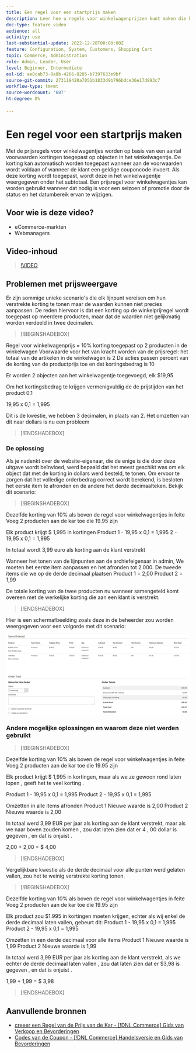```yaml
---
title: Een regel voor een startprijs maken
description: Leer hoe u regels voor winkelwagenprijzen kunt maken die kortingen op winkelwagentjes toepassen op basis van een aantal voorwaarden.
doc-type: feature video
audience: all
activity: use
last-substantial-update: 2022-12-28T00:00:00Z
feature: Configuration, System, Customers, Shopping Cart
topic: Commerce, Administration
role: Admin, Leader, User
level: Beginner, Intermediate
exl-id: ae8cab73-8a8b-4266-8205-b7397633e9bf
source-git-commit: 273119420a7051b1833d9b796bdce36e17d893c7
workflow-type: tm+mt
source-wordcount: '687'
ht-degree: 0%

---
```


# Een regel voor een startprijs maken

Met de prijsregels voor winkelwagentjes worden op basis van een aantal voorwaarden kortingen toegepast op objecten in het winkelwagentje. De korting kan automatisch worden toegepast wanneer aan de voorwaarden wordt voldaan of wanneer de klant een geldige couponcode invoert. Als deze korting wordt toegepast, wordt deze in het winkelwagentje weergegeven onder het subtotaal. Een prijsregel voor winkelwagentjes kan worden gebruikt wanneer dat nodig is voor een seizoen of promotie door de status en het datumbereik ervan te wijzigen.

## Voor wie is deze video?

- eCommerce-markten
- Webmanagers

## Video-inhoud

>[!VIDEO](https://video.tv.adobe.com/v/343835?quality=12&learn=on)

## Problemen met prijsweergave

Er zijn sommige unieke scenario&#39;s die elk lijnpunt vereisen om hun verstrekte korting te tonen maar de waarden kunnen niet precies aanpassen. De reden hiervoor is dat een korting op de winkelprijregel wordt toegepast op meerdere producten, maar dat de waarden niet gelijkmatig worden verdeeld in twee decimalen.

>[!BEGINSHADEBOX]

Regel voor winkelwagenprijs = 10% korting toegepast op 2 producten in de winkelwagen
Voorwaarde voor het van kracht worden van de prijsregel: het totaal van de artikelen in de winkelwagen is 2
De acties passen percent van de korting van de productprijs toe en dat kortingsbedrag is 10

Er worden 2 objecten aan het winkelwagentje toegevoegd, elk $19,95

Om het kortingsbedrag te krijgen vermenigvuldig de de prijstijden van het product 0.1

19,95 x 0,1 = 1,995

Dit is de kwestie, we hebben 3 decimalen, in plaats van 2. Het omzetten van dit naar dollars is nu een probleem

>[!ENDSHADEBOX]

### De oplossing

Als je nadenkt over de website-eigenaar, die de enige is die door deze uitgave wordt beïnvloed, werd bepaald dat het meest geschikt was om elk object dat met de korting in dollars werd besteld, te tonen. Om ervoor te zorgen dat het volledige orderbedrag correct wordt berekend, is besloten het eerste item te afronden en de andere het derde decimaalteken. Bekijk dit scenario:

>[!BEGINSHADEBOX]

Dezelfde korting van 10% als boven de regel voor winkelwagentjes in feite
Voeg 2 producten aan de kar toe die 19.95 zijn

Elk product krijgt $ 1,995 in kortingen
Product 1 - 19,95 x 0,1 = 1,995
2 - 19,95 x 0,1 = 1,995

In totaal wordt 3,99 euro als korting aan de klant verstrekt

Wanneer het tonen van de lijnpunten aan de archiefeigenaar in admin,
We moeten het eerste item aanpassen en het afronden tot 2.000. De tweede items die we op de derde decimaal plaatsen
Product 1 = 2,00
Product 2 = 1,99

De totale korting van de twee producten nu wanneer samengeteld komt overeen met de werkelijke korting die aan een klant is verstrekt.
>[!ENDSHADEBOX]

Hier is een schermafbeelding zoals deze in de beheerder zou worden weergegeven voor een volgorde met dit scenario:

![ mening Admin die bevolen punten met verschillende waarden toont ](../assets/commerce-admin-cart-price-rule-values-different.png)

### Andere mogelijke oplossingen en waarom deze niet werden gebruikt

>[!BEGINSHADEBOX]

Dezelfde korting van 10% als boven de regel voor winkelwagentjes in feite
Voeg 2 producten aan de kar toe die 19.95 zijn

Elk product krijgt $ 1,995 in kortingen,
maar als we ze gewoon rond laten lopen , geeft het te veel korting .

Product 1 - 19,95 x 0,1 = 1,995
Product 2 - 19,95 x 0,1 = 1,995

Omzetten in alle items afronden
Product 1 Nieuwe waarde is 2,00
Product 2 Nieuwe waarde is 2,00

In totaal werd 3,99 EUR per jaar als korting aan de klant verstrekt,
maar als we naar boven zouden komen , zou dat laten zien dat er 4 , 00 dollar is gegeven , en dat is onjuist .

2,00 + 2,00 = $ 4,00

>[!ENDSHADEBOX]

Vergelijkbare kwestie als de derde decimaal voor alle punten werd gelaten vallen, zou het te weinig verstrekte korting tonen.

>[!BEGINSHADEBOX]

Dezelfde korting van 10% als boven de regel voor winkelwagentjes in feite
Voeg 2 producten aan de kar toe die 19.95 zijn

Elk product zou $1.995 in kortingen moeten krijgen, echter als wij enkel de derde decimaal laten vallen, gebeurt dit:
Product 1 - 19,95 x 0,1 = 1,995
Product 2 - 19,95 x 0,1 = 1,995

Omzetten in een derde decimaal voor alle items
Product 1 Nieuwe waarde is 1,99
Product 2 Nieuwe waarde is 1,99

In totaal werd 3,99 EUR per jaar als korting aan de klant verstrekt,
als we echter de derde decimaal laten vallen , zou dat laten zien dat er $3,98 is gegeven , en dat is onjuist .

1,99 + 1,99 = $ 3,98

>[!ENDSHADEBOX]


## Aanvullende bronnen

- [ creeer een Regel van de Prijs van de Kar -  [!DNL Commerce]  Gids van Verkoop en Bevorderingen ](https://experienceleague.adobe.com/docs/commerce-admin/marketing/promotions/cart-rules/price-rules-cart-create.html)
- [ Codes van de Coupon -  [!DNL Commerce]  Handelsversie en Gids van Bevorderingen ](https://experienceleague.adobe.com/docs/commerce-admin/marketing/promotions/cart-rules/price-rules-cart-coupon.html)
